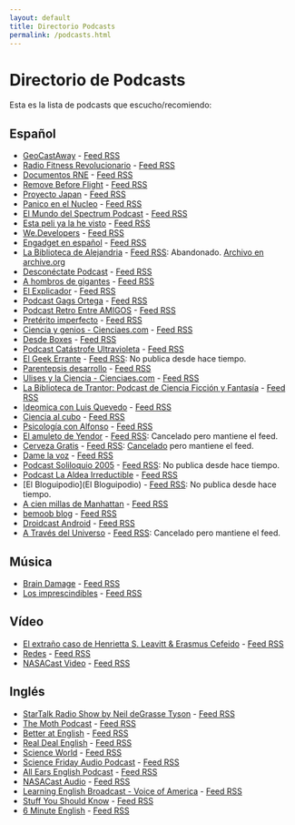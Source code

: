 ```yaml
---
layout: default
title: Directorio Podcasts
permalink: /podcasts.html
---
```


# Directorio de Podcasts

Esta es la lista de podcasts que escucho/recomiendo:

## Español

* [GeoCastAway](http://www.geocastaway.com/) - [Feed RSS](http://feeds.feedburner.com/geocastawaypodcast)
* [Radio Fitness Revolucionario](http://www.fitnessrevolucionario.com/category/radio-fitness-revolucionario/) - [Feed RSS](http://www.ivoox.com/radio-fitness-revolucionario_fg_f1115589_filtro_1.xml)
* [Documentos RNE](http://www.rtve.es/alacarta/audios/documentos-rne/) - [Feed RSS](http://www.rtve.es/podcast/radio-nacional/documentos-rne/SRDOCU.xml)
* [Remove Before Flight](http://rbf.com.es/) - [Feed RSS](http://feeds.feedburner.com/removebeforeflight)
* [Proyecto Japan](http://www.proyectojapan.com/category/podcast/) - [Feed RSS](http://www.ivoox.com/proyecto-japan_fg_f1123102_filtro_1.xml)
* [Panico en el Nucleo](http://www.panicoenelnucleo.com/) - [Feed RSS](http://feeds.feedburner.com/panicoenelnucleo-podcast)
* [El Mundo del Spectrum Podcast](http://www.elmundodelspectrum.com/el-mundo-del-spectrum-podcast.php) - [Feed RSS](http://feeds.feedburner.com/SuscripcinAIvoox/AutorElmundodelspectrum)
* [Esta peli ya la he visto](http://estapeliyalahevisto.com/) - [Feed RSS](http://estapeliyalahevisto.com/feed/podcast)
* [We.Developers](http://wedevelopers.com/) - [Feed RSS](http://feeds.feedburner.com/WeDevelopersPodcast)
* [Engadget en español](http://es.engadget.com/es-podcasts/el-podcast-de-engadget/) - [Feed RSS](http://es.engadget.com/topics/podcasts/rss.xml)
* [La Biblioteca de Alejandria](http://noticias21.libsyn.com/) - [Feed RSS](http://noticias21.libsyn.com/rss): Abandonado. [Archivo en archive.org](https://archive.org/details/LaBibliotecaDeAlejandria)
* [Desconéctate Podcast](http://www.desconectate.net/) - [Feed RSS](http://www.desconectate.net/feed/)
* [A hombros de gigantes](http://www.rtve.es/alacarta/audios/a-hombros-de-gigantes/) - [Feed RSS](http://www.rtve.es/api/programas/1873/audios.rss?nocache=473812500)
* [El Explicador](http://www.ivoox.com/podcast-el-explicador_sq_f138665_1.html) - [Feed RSS](http://www.ivoox.com/podcast-canal-oficial-enrique-ganem_fg_f138665_filtro_1.xml)
* [Podcast Gags Ortega](http://www.ivoox.com/podcast-podcast-gags-ortega_sq_f133632_1.html) - [Feed RSS](http://www.ivoox.com/podcast-gags-ortega_fg_f133632_filtro_1.xml)
* [Podcast Retro Entre AMIGOS](http://www.retroentreamigos.com/category/podcast/) - [Feed RSS](http://www.ivoox.com/podcast-podcast-retro-entre-amigos_fg_f138739_filtro_1.xml)
* [Pretérito imperfecto](http://www.ivoox.com/podcast-preterito-imperfecto_sq_f160919_1.html) - [Feed RSS](http://urotrosfiles.media.streamtheworld.com/otrosfiles/podcasts/468.xml)
* [Ciencia y genios - Cienciaes.com](http://cienciaes.com/biografias/) - [Feed RSS](http://feeds.feedburner.com/GeniosDeLaCiencia)
* [Desde Boxes](http://www.desdebox.es/) - [Feed RSS](http://feedpress.me/desdeboxes)
* [Podcast Catástrofe Ultravioleta](http://catastrofeultravioleta.com/) - [Feed RSS](http://feeds.feedburner.com/CatastrofeUltravioleta)
* [El Geek Errante](http://elgeekerrante.com/) - [Feed RSS](http://feeds.feedburner.com/ege_podcast?format=xml): No publica desde hace tiempo.
* [Parentepsis desarrollo](http://www.ivoox.com/podcast-parentepsis-desarrollo_sq_f1776_1.html) - [Feed RSS](http://www.ivoox.com/parentepsis-desarrollo_fg_f1776_filtro_1.xml)
* [Ulises y la Ciencia - Cienciaes.com](http://cienciaes.com/ulises/) - [Feed RSS](http://feeds.feedburner.com/Ulisesylaciencia)
* [La Biblioteca de Trantor: Podcast de Ciencia Ficción y Fantasía](http://labibliotecadetrantor.com/) - [Feed RSS](http://feeds.feedburner.com/trantor)
* [Ideomica con Luis Quevedo](http://www.luisquevedo.org/1181-2/) - [Feed RSS](http://feeds.soundcloud.com/users/soundcloud:users:14218261/sounds.rss)
* [Ciencia al cubo](http://www.rtve.es/alacarta/audios/ciencia-al-cubo/) - [Feed RSS](http://www.rtve.es/podcast/radio-5/ciencia-al-cubo/SCIECU.xml)
* [Psicología con Alfonso](http://psicologiaconalfonso.com/) - [Feed RSS](http://feeds.feedburner.com/PsicologiaConAlfonsoPodcast)
* [El amuleto de Yendor](http://yendor.es/) - [Feed RSS](http://feeds.feedburner.com/ElAmuletoDeYendor): Cancelado pero mantiene el feed.
* [Cerveza Gratis](http://cervezagratis.es/) - [Feed RSS](http://feeds.feedburner.com/cervezagratis/OGG): [Cancelado](http://cervezagratis.es/2014/12/triste-despedida/) pero mantiene el feed.
* [Dame la voz](http://blog.damelavoz.es/) - [Feed RSS](http://feeds.feedburner.com/DameLaVoz)
* [Podcast Soliloquio 2005](http://www.fjromero.com/podcast/) - [Feed RSS](http://www.fjromero.com/podcast/rss.xml): No publica desde hace tiempo.
* [Podcast La Aldea Irreductible](http://podcast-irreductible.blogspot.com.es/) - [Feed RSS](http://feeds2.feedburner.com/PodcastLaAldeaIrreductible)
* [El Bloguipodio](El Bloguipodio) - [Feed RSS](http://feeds.feedburner.com/ElBloguipodio): No publica desde hace tiempo.
* [A cien millas de Manhattan](http://www.ondacero.es/audios-online/la-brujula/opinion/manhattan/) - [Feed RSS](http://www.ivoox.com/a-cien-millas-de-manhattan_fb_f_filtro_1.xml)
* [bemoob blog](http://bemoob.com/blog/category/podcast/) - [Feed RSS](Http://feeds.feedburner.com/blogbemoob)
* [Droidcast Android](http://www.droidcast.es/) - [Feed RSS](http://feeds.feedburner.com/droidcast)
* [A Través del Universo](http://universo.iaa.es/) - [Feed RSS](http://feeds.feedburner.com/ATravesDelUniverso): Cancelado pero mantiene el feed.

## Música

* [Brain Damage](http://floydpodcast.com/) - [Feed RSS](http://braindamage.libsyn.com/rss)
* [Los imprescindibles](http://www.rtve.es/alacarta/audios/los-imprescindibles/) - [Feed RSS](http://www.rtve.es/api/programas/23352/audios.rss)

## Vídeo

* [El extraño caso de Henrietta S. Leavitt & Erasmus Cefeido](http://henrietta.iaa.es/) - [Feed RSS](http://henrietta.iaa.es/feed.xml)
* [Redes](http://www.redesparalaciencia.com/programa-redes) - [Feed RSS](http://www.redesparalaciencia.com/redes.rss)
* [NASACast Video](http://www.nasa.gov/multimedia/podcasting/#.VJYSXAAA) - [Feed RSS](http://www.nasa.gov/rss/dyn/NASAcast_vodcast.rss)

## Inglés

* [StarTalk Radio Show by Neil deGrasse Tyson](http://www.startalkradio.net/) - [Feed RSS](http://www.startalkradio.net/feed/shows/)
* [The Moth Podcast](http://themoth.org/about/programs/the-moth-podcast) - [Feed RSS](http://feeds.feedburner.com/themothpodcast)
* [Better at English](http://www.betteratenglish.com/) - [Feed RSS](http://feeds.feedburner.com/BetterAtEnglish)
* [Real Deal English](http://realdealenglish.com/) - [Feed RSS](http://realdealenglish.com/feed/)
* [Science World](http://www.voanews.com/archive/science-world/latest/672/1462.html) - [Feed RSS](http://www.voanews.com/podcast/?count=50&amp;zoneId=1462)
* [Science Friday Audio Podcast](http://www.sciencefriday.com/audio/#page/full-width-list/1) - [Feed RSS](http://www.sciencefriday.com/audio/scifriaudio.xml)
* [All Ears English Podcast](http://allearsenglish.com/) - [Feed RSS](http://allearsenglish.libsyn.com/rss)
* [NASACast Audio](http://www.nasa.gov/multimedia/podcasting/#.VJYSXAAA) - [Feed RSS](http://www.nasa.gov/rss/dyn/NASAcast_podcast.rss)
* [Learning English Broadcast - Voice of America](http://learningenglish.voanews.com/archive/special-english-broadcast/latest/978/1689.html) - [Feed RSS](http://learningenglish.voanews.com/podcast/?count=20&amp;zoneId=1689)
* [Stuff You Should Know](http://www.stuffyoushouldknow.com/podcasts/) - [Feed RSS](http://www.howstuffworks.com/podcasts/stuff-you-should-know.rss)
* [6 Minute English](http://www.bbc.co.uk/worldservice/learningenglish/general/sixminute/) - [Feed RSS](http://downloads.bbc.co.uk/podcasts/worldservice/how2/rss.xml)

